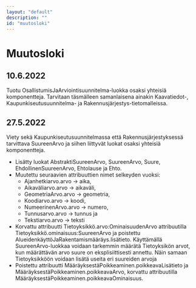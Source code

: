 ```yaml
---
layout: "default"
description: ""
id: "muutosloki"
---
```

# Muutosloki

## 10.6.2022
Tuotu OsallistumisJaArviointisuunnitelma-luokka osaksi yhteisiä komponentteja. Tarvitaan täsmälleen samanlaisena ainakin Kaavatiedot-, Kaupunkiseutusuunnitelma- ja Rakennusjärjestys-tietomalleissa.

## 27.5.2022
Viety sekä Kaupunkiseutusuunnitelmassa että Rakennusjärjestyksessä tarvittava SuureenArvo ja siihen liittyvät luokat osaksi yhteisiä komponentteja.

* Lisätty luokat AbstraktiSuureenArvo, SuureenArvo, Suure, EhdollinenSuureenArvo, Ehtolause ja Ehto.
* Muutettu seuraavien attribuuttien nimet selkeyden vuoksi:
   * Ajanhetkiarvo.arvo -> aika,
   * Aikaväliarvo.arvo -> aikaväli,
   * GeometriaArvo.arvo -> geometria,
   * Koodiarvo.arvo -> koodi,
   * NumeerinenArvo.arvo -> numero,
   * Tunnusarvo.arvo -> tunnus ja
   * Tekstiarvo.arvo -> teksti
* Korvattu attribuutti Tietoyksikkö.arvo:OminaisuudenArvo attribuutilla Tietoyksikkö.ominaisuus:SuureenArvo ja poistettu AlueidenkäyttöJaRakentamismääräys.lisätieto. Käyttämällä SuureenArvo-luokkaa voidaan tarkemmin määrätä Tietoyksikön arvot, kun määrättävän arvo suure on eksplisiittisesti annettu. Näin samaan Tietoyksikköön voidaan lisätä useita eri suureiden arvoja
* Poistettu attribuutti MääräyksestäPoikkeaminen.poikkeavaLisätieto ja MääräyksestäPoikkeaminen.poikkeavaArvo, korvattu attribuutilla MääräyksestäPoikkeaminen.poikkeavaOminaisuus.